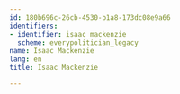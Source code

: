 ```yaml
---
id: 180b696c-26cb-4530-b1a8-173dc08e9a66
identifiers:
- identifier: isaac_mackenzie
  scheme: everypolitician_legacy
name: Isaac Mackenzie
lang: en
title: Isaac Mackenzie

---
```

